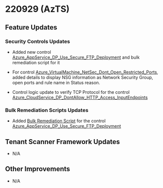 ﻿# 220929 (AzTS)

## Feature Updates

### Security Controls Updates
*  Added new control [Azure_AppService_DP_Use_Secure_FTP_Deployment](https://github.com/azsk/AzTS-docs/blob/main/Control%20coverage/Feature/AppService.md#azure_appservice_dp_use_secure_ftp_deployment)
 and bulk remediation script for it 

*  For control [Azure_VirtualMachine_NetSec_Dont_Open_Restricted_Ports](https://github.com/azsk/AzTS-docs/blob/main/Control%20coverage/Feature/VirtualMachine.md#azure_virtualmachine_netsec_open_allowed_ports_only), added details to display NSG information as Network Security Group, open ports and rule name in Status reason.
	
* Control logic update to verify TCP Protocol for the control 
[Azure_CloudService_DP_DontAllow_HTTP_Access_InputEndpoints](https://github.com/azsk/AzTS-docs/blob/main/Control%20coverage/Feature/CloudService.md#azure_cloudservice_dp_dontallow_http_access_inputendpoints)  
 
### Bulk Remediation Scripts Updates
 * Added [Bulk Remediation Script](https://github.com/azsk/AzTS-docs/blob/main/Scripts/RemediationScripts/Remediate-SecureFTPDeploymentForAppServices.ps1) for the control [Azure_AppService_DP_Use_Secure_FTP_Deployment](https://github.com/azsk/AzTS-docs/blob/main/Control%20coverage/Feature/AppService.md#azure_appservice_dp_use_secure_ftp_deployment)



## Tenant Scanner Framework Updates
* N/A

## Other Improvements
* N/A



